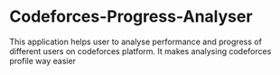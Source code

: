 # Codeforces-Progress-Analyser
This application helps user to analyse performance and progress of different users on codeforces platform. It makes analysing codeforces profile way easier
